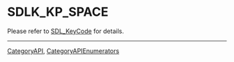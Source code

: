 # SDLK_KP_SPACE

Please refer to [SDL_KeyCode](SDL_KeyCode) for details.

----
[CategoryAPI](CategoryAPI), [CategoryAPIEnumerators](CategoryAPIEnumerators)

